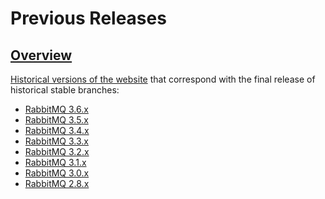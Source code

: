 <!--
Copyright (c) 2005-2024 Broadcom. All Rights Reserved. The term "Broadcom" refers to Broadcom Inc. and/or its subsidiaries.

All rights reserved. This program and the accompanying materials
are made available under the terms of the under the Apache License,
Version 2.0 (the "License”); you may not use this file except in compliance
with the License. You may obtain a copy of the License at

https://www.apache.org/licenses/LICENSE-2.0

Unless required by applicable law or agreed to in writing, software
distributed under the License is distributed on an "AS IS" BASIS,
WITHOUT WARRANTIES OR CONDITIONS OF ANY KIND, either express or implied.
See the License for the specific language governing permissions and
limitations under the License.
-->

# Previous Releases

## <a id="overview" class="anchor" href="#overview">Overview</a>

[Historical versions of the website](http://previous.rabbitmq.com) that correspond with the final release of historical stable branches:

 * [RabbitMQ 3.6.x](http://previous.rabbitmq.com/v3_6_x/documentation.html)
 * [RabbitMQ 3.5.x](http://previous.rabbitmq.com/v3_5_7/documentation.html)
 * [RabbitMQ 3.4.x](http://previous.rabbitmq.com/v3_4_x/documentation.html)
 * [RabbitMQ 3.3.x](http://previous.rabbitmq.com/v3_3_x/documentation.html)
 * [RabbitMQ 3.2.x](http://previous.rabbitmq.com/v3_2_x/documentation.html)
 * [RabbitMQ 3.1.x](http://previous.rabbitmq.com/v3_1_x/documentation.html)
 * [RabbitMQ 3.0.x](http://previous.rabbitmq.com/v3_0_x/documentation.html)
 * [RabbitMQ 2.8.x](http://previous.rabbitmq.com/v2_8_x/documentation.html)
